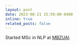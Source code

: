 ```yaml
---
layout: post
date: 2023-08-21 15:59:00-0400
inline: true
related_posts: false
---
```


Started MSc in NLP at [MBZUAI](https://mbzuai.ac.ae/).